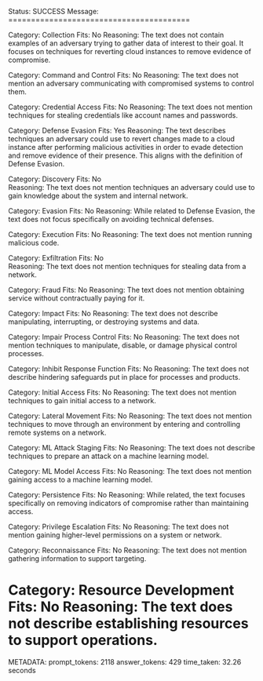 Status: SUCCESS
Message:  ========================================

Category: Collection
Fits: No
Reasoning: The text does not contain examples of an adversary trying to gather data of interest to their goal. It focuses on techniques for reverting cloud instances to remove evidence of compromise.

Category: Command and Control
Fits: No
Reasoning: The text does not mention an adversary communicating with compromised systems to control them.

Category: Credential Access 
Fits: No
Reasoning: The text does not mention techniques for stealing credentials like account names and passwords.

Category: Defense Evasion
Fits: Yes
Reasoning: The text describes techniques an adversary could use to revert changes made to a cloud instance after performing malicious activities in order to evade detection and remove evidence of their presence. This aligns with the definition of Defense Evasion.

Category: Discovery
Fits: No  
Reasoning: The text does not mention techniques an adversary could use to gain knowledge about the system and internal network.

Category: Evasion
Fits: No
Reasoning: While related to Defense Evasion, the text does not focus specifically on avoiding technical defenses.

Category: Execution
Fits: No
Reasoning: The text does not mention running malicious code.

Category: Exfiltration
Fits: No  
Reasoning: The text does not mention techniques for stealing data from a network.

Category: Fraud
Fits: No
Reasoning: The text does not mention obtaining service without contractually paying for it.

Category: Impact
Fits: No
Reasoning: The text does not describe manipulating, interrupting, or destroying systems and data.

Category: Impair Process Control
Fits: No
Reasoning: The text does not mention techniques to manipulate, disable, or damage physical control processes. 

Category: Inhibit Response Function
Fits: No
Reasoning: The text does not describe hindering safeguards put in place for processes and products.

Category: Initial Access
Fits: No
Reasoning: The text does not mention techniques to gain initial access to a network.

Category: Lateral Movement
Fits: No
Reasoning: The text does not mention techniques to move through an environment by entering and controlling remote systems on a network.

Category: ML Attack Staging
Fits: No
Reasoning: The text does not describe techniques to prepare an attack on a machine learning model.

Category: ML Model Access
Fits: No
Reasoning: The text does not mention gaining access to a machine learning model.

Category: Persistence
Fits: No
Reasoning: While related, the text focuses specifically on removing indicators of compromise rather than maintaining access.

Category: Privilege Escalation
Fits: No
Reasoning: The text does not mention gaining higher-level permissions on a system or network.  

Category: Reconnaissance
Fits: No
Reasoning: The text does not mention gathering information to support targeting.

Category: Resource Development 
Fits: No
Reasoning: The text does not describe establishing resources to support operations.
================================================================================
METADATA:
prompt_tokens: 2118
answer_tokens: 429
time_taken: 32.26 seconds

